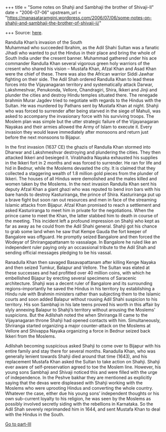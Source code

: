 +++
title = "Some notes on Shahji and Sambhaji the brother of Shivaji-II"
date = "2006-07-06"
upstream_url = "https://manasataramgini.wordpress.com/2006/07/06/some-notes-on-shahji-and-sambhaji-the-brother-of-shivaji-ii/"

+++
Source: [here](https://manasataramgini.wordpress.com/2006/07/06/some-notes-on-shahji-and-sambhaji-the-brother-of-shivaji-ii/).

Randulla Khan’s invasion of the South  
Muhammad who succeeded Ibrahim, as the Adil Shahi Sultan was a fanatic
Jihadi who wanted to put the Hindus in their place and bring the whole
of South India under the cresent banner. Muhammad gathered under his ace
commander Randulla Khan several vigorous green holy warriors of the
cresent who shared his vision – Mustafa Khan, Afzal Khan and Asad Khan
were the chief of these. There was also the African warrior Siddi Jawhar
fighting on their side. The Adil Shah ordered Randulla Khan to lead
these forces into the Vijayanagaran territory and systematically attack
Darwar, Lakshmeshvar, Penukonda, Vellore, Chandragiri, Shira, Ikkeri and
Jinji and plunder the cities and destroy Hindu temples situated there.
The renegade brahmin Murar Jagdev tried to negotiate with regards to the
Hindus with the Sultan. He was murdered by Pathans sent by Mustafa Khan
at night. Shahji who was forced to surrender after being starved in the
siege of Mahuli, was asked to accompany the invasionary force with his
surviving troops. The Moslem plan was simple but the utter strategic
failure of the Vijayanagaran Nayakas and their armies allowed the Army
of Islam to execute it. Every invasion they would leave immediately
after monsoons and return just before the next monsoons to Bijapur.

In the first invasion (1637 CE) the ghazis of Randulla Khan stormed into
Dharwar and Lakshmeshvar destroying and plundering the cities. They then
attacked Ikkeri and besieged it. Virabhadra Nayaka exhausted his
supplies in the Ikkeri fort in 2 months and was forced to surrender. He
ran for life and hid in Bednur, while the Moslems devasted the city. It
is claimed that they collected a staggering wealth of 1.8 million gold
pieces from the plunder of Ikkeri. The houses of all Hindus were
demolished and the males killed and women taken by the Moslems. In the
next invasion Randulla Khan sent his deputy Afzal Khan a giant ghazi who
was reputed to bend iron bars with his bare hands to destroy
Kasturiranga, the prince of Shira. Kasturiranga put up a brave fight but
soon ran out resources and men in face of the streaming Islamic attacks
from Bijapur. Afzal Khan promised to reach a settlement and asked
Kasturiranga to meet him in private for the negotiations. When the
prince came to meet the Khan, the latter stabbed him to death in course
of the meeting. This incident left a profound impression on Shahji who
kept as far as away as he could from the Adil Shahi general. Shahji got
his chance to grab some land when he saw that Kempe Gauda the fort
keeper of Bangalore was offguard. He promptly seized Bangalore and then
forced the Wodeyar of Shrirangapattanam to vassalage. In Bangalore he
ruled like an independent ruler paying only an occassional tribute to
the Adil Shah and sending official messages pledging to be his vassal.

Ranadulla Khan then savaged Basavapattanam after killing Kenge Nayaka
and then seized Tumkur, Balapur and Vellore. The Sultan was elated at
these successes and had profitted over 40 million coins, with which he
embellished Bijapur by erecting several specimens of Saracenic
architecture. Shahji was a decent ruler of Bangalore and its surrounding
regions–importantly he saved the Hindus in his territory by establishing
a Hindu rule with Brahmin ministers rather than subjecting them to the
Islamic courts and soon added Balapur without rousing Adil Shahi
suspicion to his territory. His son Sambhaji in his late teens proved
his worth in this affair by slyly annexing Balapur to Shahji’s territory
without arousing the Moslems’ suspicions. But the Adilshah noted the
when Shriranga III came to the Vijayanagaran throne Shahji had opened
contacts with him. Simultaneously, Shriranga started organizing a major
counter-attack on the Moslems at Vellore and Shivappa Nayaka organizing
a force in Bednur seized back Ikkeri from the Moslems.

Adilshah becoming suspicious asked Shahji to come over to Bijapur with
his entire family and stay there for several months. Ranadulla Khan, who
was generally lenient towards Shahji died around that time (1643), and
his replacement Mustafa Khan asked the Sultan to take action on Shahji.
Shahji ever aware of self-preservation agreed to toe the Moslem line.
However, his young sons Sambhaji and Shivaji noticed this and were
filled with the urge of independence. In the Peshve bakhar they are
mentioned as explicitly saying that the devas were displeased with
Shahji working with the Moslems who were uprooting Hindus and converting
the whole country. Whatever the case, either due his young sons’
independent thoughts or his own sub-current loyalty to his religion, he
was seen by the Moslems as possibly involved secretly siding with the
rebellions in Karnataka. So the Adil Shah severely reprimanded him in
1644, and sent Mustafa Khan to deal with the Hindus in the South.

[Go to
part-III](https://manasataramgini.wordpress.com/2006/07/06/some-notes-on-shahji-and-sambhaji-the-brother-of-shivaji-iii/)

